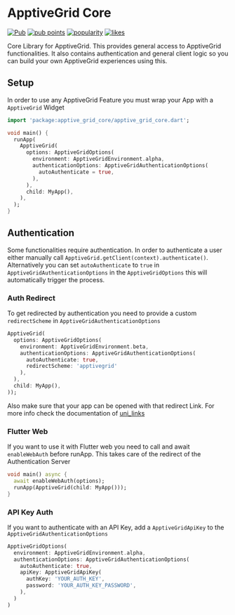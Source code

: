 # ApptiveGrid Core

[![Pub](https://img.shields.io/pub/v/apptive_grid_core.svg)](https://pub.dartlang.org/packages/apptive_grid_core)  [![pub points](https://badges.bar/apptive_grid_core/pub%20points)](https://pub.dev/packages/apptive_grid_core/score)  [![popularity](https://badges.bar/apptive_grid_core/popularity)](https://pub.dev/packages/apptive_grid_core/score)  [![likes](https://badges.bar/apptive_grid_core/likes)](https://pub.dev/packages/apptive_grid_core/score)

Core Library for ApptiveGrid. This provides general access to ApptiveGrid functionalities.
It also contains authentication and general client logic so you can build your own ApptiveGrid experiences using this.

## Setup
In order to use any ApptiveGrid Feature you must wrap your App with a `ApptiveGrid` Widget

```dart
import 'package:apptive_grid_core/apptive_grid_core.dart';

void main() {
  runApp(
    ApptiveGrid(
      options: ApptiveGridOptions(
        environment: ApptiveGridEnvironment.alpha,
        authenticationOptions: ApptiveGridAuthenticationOptions(
          autoAuthenticate = true,
        ),
      ),
      child: MyApp(),
    ),
  );
}
```

## Authentication
Some functionalities require authentication.
In order to authenticate a user either manually call `ApptiveGrid.getClient(context).authenticate()`.
Alternatively you can set `autoAuthenticate` to `true` in `ApptiveGridAuthenticationOptions` in the `ApptiveGridOptions` this will automatically trigger the process.
### Auth Redirect
To get redirected by authentication you need to provide a custom `redirectScheme` in `ApptiveGridAuthenticationOptions`
```dart
ApptiveGrid(
  options: ApptiveGridOptions(
    environment: ApptiveGridEnvironment.beta,
    authenticationOptions: ApptiveGridAuthenticationOptions(
      autoAuthenticate: true,
      redirectScheme: 'apptivegrid'
    ),
  ),
  child: MyApp(),
));
```
Also make sure that your app can be opened with that redirect Link. For more info check the documentation of [uni_links](https://pub.dev/packages/uni_links)
### Flutter Web
If you want to use it with Flutter web you need to call and await `enableWebAuth` before runApp. This takes care of the redirect of the Authentication Server

```dart
void main() async {
  await enableWebAuth(options);
  runApp(ApptiveGrid(child: MyApp()));
}
```

### API Key Auth
If you want to authenticate with an API Key, add a `ApptiveGridApiKey` to the `ApptiveGridAuthenticationOptions`
```dart
ApptiveGridOptions(
  environment: ApptiveGridEnvironment.alpha,
  authenticationOptions: ApptiveGridAuthenticationOptions(
    autoAuthenticate: true,
    apiKey: ApptiveGridApiKey(
      authKey: 'YOUR_AUTH_KEY',
      password: 'YOUR_AUTH_KEY_PASSWORD',
    ),
  )
)
```